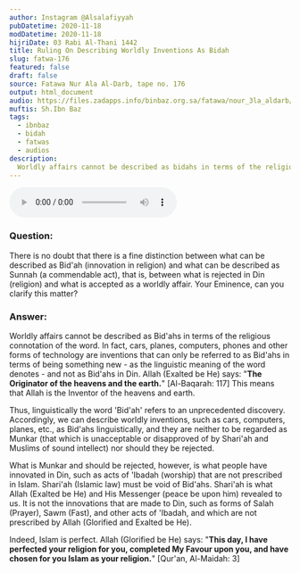 ```yaml
---
author: Instagram @Alsalafiyyah
pubDatetime: 2020-11-18
modDatetime: 2020-11-18
hijriDate: 03 Rabi Al-Thani 1442
title: Ruling On Describing Worldly Inventions As Bidah
slug: fatwa-176
featured: false
draft: false
source: Fatawa Nur Ala Al-Darb, tape no. 176
output: html_document
audio: https://files.zadapps.info/binbaz.org.sa/fatawa/nour_3la_aldarb/nour_639/nour_63914.mp3
muftis: Sh.Ibn Baz
tags:
  - ibnbaz
  - bidah
  - fatwas
  - audios
description:
  Worldly affairs cannot be described as bidahs in terms of the religious connotation of the word. What is munkar and should be rejected, however, is what people have innovated in religion, such as acts of worship that are not prescribed in Islam.
---
```


<audio controls>
 <source src="https://files.zadapps.info/binbaz.org.sa/fatawa/nour_3la_aldarb/nour_639/nour_63914.mp3" type="audio/mpeg"/><p>Your browser does not support the audio element.</p>
</audio>

### Question:

There is no doubt that there is a fine distinction between what can be described as Bid'ah (innovation in religion) and what can be described as Sunnah (a commendable act), that is, between what is rejected in Din (religion) and what is accepted as a worldly affair. Your Eminence, can you clarify this matter?

### Answer: 

Worldly affairs cannot be described as Bid'ahs in terms of the religious connotation of the word. In fact, cars, planes, computers, phones and other forms of technology are inventions that can only be referred to as Bid'ahs in terms of being something new - as the linguistic meaning of the word denotes - and not as Bid'ahs in Din. Allah (Exalted be He) says: "**The Originator of the heavens and the earth.**" [Al-Baqarah: 117] This means that Allah is the Inventor of the heavens and earth. 

Thus, linguistically the word 'Bid'ah' refers to an unprecedented discovery. Accordingly, we can describe worldly inventions, such as cars, computers, planes, etc., as Bid'ahs linguistically, and they are neither to be regarded as Munkar (that which is unacceptable or disapproved of by Shari'ah and Muslims of sound intellect) nor should they be rejected.

What is Munkar and should be rejected, however, is what people have innovated in Din, such as acts of 'Ibadah (worship) that are not prescribed in Islam. Shari'ah (Islamic law) must be void of Bid'ahs. Shari'ah is what Allah (Exalted be He) and His Messenger (peace be upon him) revealed to us. It is not the innovations that are made to Din, such as forms of Salah (Prayer), Sawm (Fast), and other acts of 'Ibadah, and which are not prescribed by Allah (Glorified and Exalted be He). 

Indeed, Islam is perfect. Allah (Glorified be He) says: "**This day, I have perfected your religion for you, completed My Favour upon you, and have chosen for you Islam as your religion.**" [Qur'an, Al-Maidah: 3]
